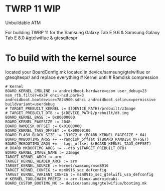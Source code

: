 # TWRP 11 WIP
Unbuildable ATM

For building TWRP 11 for the Samsung Galaxy Tab E 9.6 & Samsung Galaxy Tab E 8.0 
#gtelwifiue & gtesqltespr

# To build with the kernel source
located your BoardConfig.mk located in device/samsung/gtelwifiue or gtesqltespr/ and replace everything # Kernel until # Ramdisk compression
```
# Kernel
BOARD_KERNEL_CMDLINE := androidboot.hardware=qcom user_debug=23 msm_rtb.filter=0x3F ehci-hcd.park=3 androidboot.bootdevice=7824900.sdhci androidboot.selinux=permissive buildvariant=userdebug
# TARGET_PREBUILT_KERNEL := $(DEVICE_PATH)/prebuilt/zImage
# TARGET_PREBUILT_DTB := $(DEVICE_PATH)/prebuilt/dt.img
BOARD_KERNEL_BASE := 0x80000000
BOARD_KERNEL_PAGESIZE := 2048
BOARD_RAMDISK_OFFSET := 0x01000000
BOARD_KERNEL_TAGS_OFFSET := 0x00000100
BOARD_FLASH_BLOCK_SIZE := 131072 # (BOARD_KERNEL_PAGESIZE * 64)
BOARD_MKBOOTIMG_ARGS += --ramdisk_offset $(BOARD_RAMDISK_OFFSET)
BOARD_MKBOOTIMG_ARGS += --tags_offset $(BOARD_KERNEL_TAGS_OFFSET)
# BOARD_MKBOOTIMG_ARGS += --dtb $(TARGET_PREBUILT_DTB)
BOARD_KERNEL_IMAGE_NAME := zImage
TARGET_KERNEL_ARCH := arm
TARGET_KERNEL_HEADER_ARCH := arm
TARGET_KERNEL_SOURCE := kernel/samsung/msm8916
TARGET_KERNEL_CONFIG := msm8916_sec_defconfig
TARGET_KERNEL_VARIANT_CONFIG := msm8916_sec_gtelwifi_usa_defconfig
# KERNEL_TOOLCHAIN_PREFIX := arm-linux-androideabi-
BOARD_CUSTOM_BOOTIMG_MK := device/samsung/gtelwifiue/bootimg.mk
```